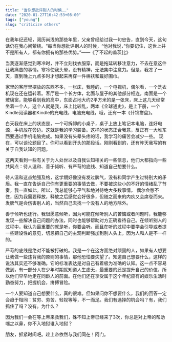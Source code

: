 ```yaml
---
title: "当你想批评别人的时候……"
date: "2020-01-27T16:42:53+08:00"
tags: ["young"]
slug: "criticize others"
---
```


在我年纪还轻，阅历尚浅的那些年里，父亲曾经给过我一句忠告，直到今天，这句话仍在我心间萦绕。“每当你想批评别人的时候，“他对我说，”你要记住，这世上并不是所有人，都有你拥有的那些优势。”——《了不起的盖茨比》

当我逐渐感觉到寒冷时，并不立刻找衣服穿，而是拖延转移注意力，不去在意这件让我痛苦的事情。寒冷使我头晕，没有精神，无法集中注意力。但是，我冻了一天，直到晚上九点多时才想起来再穿一件棉袄和戴好围巾。

家里的客厅里摆放的东西不多，一张床，我睡的，一个电视机，偶尔看，一个洗衣机现在还在运转着。客厅是一个长方体，北面与屋子的其他部分相连，南面是一个玻璃窗，能够看到我的高中，东面占地大约2平方米的是一张床，床上这几天经常坐着一个人，这个人就是我，床上比较乱，两本《全球通史》，是上下册，一个Kindle阅读器和Kindle的充电线，电脑充电线，哦，还有一本《什锦拼盘》。

白天我在床上的状态是，一个可拆卸的小桌子，桌子上放上笔记本电脑，连好电源，手机放在旁边。这就是我的学习装备。这样的状态正合我意，反正有一大堆东西要通过手机电脑完成。如果没有头晕头疼的话，我学习的痛苦会减少一些。
现在，可以谈论题目了。你可以看到开头的那段话。刚刚看到的，还有昨天我写的有关于自我认知的问题。

这两天看到一些有关于为人处世以及自我认知相关的一些信息，他们大都指向一些共同点：待人温和、善于倾听、有严苛的底线、知道自己想要什么。

待人温和这点勉强及格，这学期好像没有发过脾气，没有和同学产生过特别大的矛盾。我一直在告诉自己你有更重要的事情去做，不要被这些小的不好的情绪乱了节奏，我一直如此。所以，我总能够心平气和地对待绝大多数事情。
偶尔会憋不住，因为我需要释放，释放之后感觉会好很多，但随之而来的内疚又会席卷而来。发脾气是会伤害别人的，当然自己去找一个没有人的地方除外。

善于倾听也还行。我很愿意倾听，因为可能在倾听别人的苦恼或者问题时，我能够发现一些解决自己问题的办法，同时也能够帮助对方正确看待自己。在倾听别人的过程中，我认为最重要的就是听，你要会听。而且在听的过程中要学会引导或者提一些建设性的意见，切忌把自己的主观判断强加到别人头上，因为人和人是不一样的。

严苛的底线是绝对不能被打破的。我是一个在这方面绝对顽固的人，如果有人想要让我做一些违背我的原则的事情，那他恐怕要失望了。知道自己想要什么，这样的说法其实还不够准确。它的标准表达是对自己有着极为准确的认知。这一点不容易做到，有一部分人在少年时期就知道人生虚无，最重要的还是提升自己的价值，所以他们早早地走在同龄人的前面。在他们还在享受属于这个年纪应有的娱乐生活时勤奋努力，把握机会，拼搏冒险。

一个人要知道自己想要什么，真的很难。但如果问你不想要什么，我们的回答一定会趋于相同：贫穷、劳苦、轻视等等，不一而足。我们有选择的机会吗？有，我们抓住了吗？没有。为什么？

因为我们一会在等上帝来救我们，殊不知上帝已经来了3次，你总是对上帝的帮助嗤之以鼻，你不入地狱谁入地狱？

朋友，抓紧时间吧。趁上帝依然与我们同在！阿门。